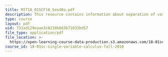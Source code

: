 ```yaml
---
title: MIT18_01SCF10_Ses40a.pdf
description: This resource contains information about separation of variables.
type: course
layout: pdf
uid: 731ad129eaae3c0210b0d3b71033bd57
file_type: application/pdf
file_location: >-
  https://open-learning-course-data-production.s3.amazonaws.com/18-01sc-single-variable-calculus-fall-2010/731ad129eaae3c0210b0d3b71033bd57_MIT18_01SCF10_Ses40a.pdf
course_id: 18-01sc-single-variable-calculus-fall-2010
---
```

